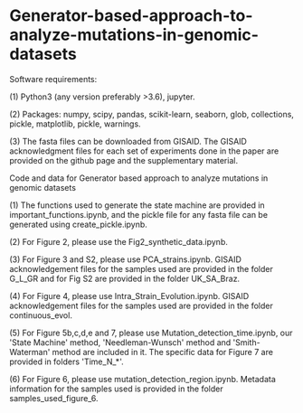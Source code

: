 # Generator-based-approach-to-analyze-mutations-in-genomic-datasets

Software requirements:

(1) Python3 (any version preferably >3.6), jupyter.

(2) Packages: numpy, scipy, pandas, scikit-learn, seaborn, glob, collections, pickle, matplotlib, pickle, warnings.

(3) The fasta files can be downloaded from GISAID. The GISAID acknowledgment files for each set of experiments done in the paper are provided on the github page and the supplementary material.


Code and data for Generator based approach to analyze mutations in genomic datasets

(1) The functions used to generate the state machine are provided in important_functions.ipynb, and the pickle file for any fasta file can be generated using create_pickle.ipynb.

(2) For Figure 2, please use the Fig2_synthetic_data.ipynb.

(3) For Figure 3 and S2, please use PCA_strains.ipynb. GISAID acknowledgement files for the samples used are provided in the folder G_L_GR and for Fig S2 are provided in the folder UK_SA_Braz.

(4) For Figure 4, please use Intra_Strain_Evolution.ipynb. GISAID acknowledgement files for the samples used are provided in the folder continuous_evol.

(5) For Figure 5b,c,d,e and 7, please use Mutation_detection_time.ipynb, our 'State Machine' method, 'Needleman-Wunsch' method and 'Smith-Waterman' method are included in it. The specific data for Figure 7 are provided in folders 'Time_N_*'.

(6) For Figure 6, please use mutation_detection_region.ipynb. Metadata information for the samples used is provided in the folder samples_used_figure_6.

 
